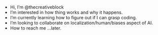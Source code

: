 - Hi, I’m @thecreativeblock
- I’m interested in how thing works and why it happens.
- I’m currently learning how to figure out if I can grasp coding.
- I’m looking to collaborate on localization/human/biases aspect of AI.
- How to reach me ...later.

<!---
thecreativeblock/thecreativeblock is a ✨ special ✨ repository because its `README.md` (this file) appears on your GitHub profile.
You can click the Preview link to take a look at your changes.
--->
